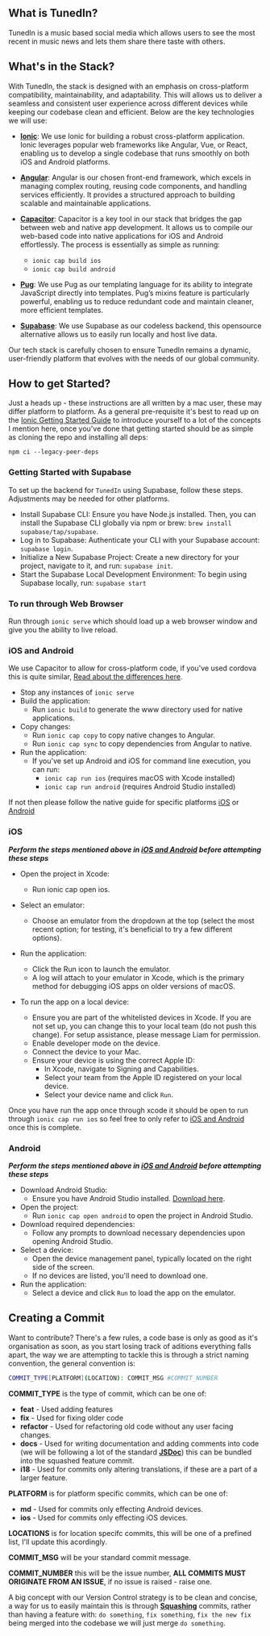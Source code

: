 ## What is TunedIn?
TunedIn is a music based social media which allows users to see the most recent in music news and lets them share there taste with others.

## What's in the Stack?
With TunedIn, the stack is designed with an emphasis on cross-platform compatibility, maintainability, and adaptability. This will allows us to deliver a seamless and consistent user experience across different devices while keeping our codebase clean and efficient. Below are the key technologies we will use:

- [**Ionic**](https://ionicframework.com/): We use Ionic for building a robust cross-platform application. Ionic leverages popular web frameworks like Angular, Vue, or React, enabling us to develop a single codebase that runs smoothly on both iOS and Android platforms.

- [**Angular**](https://angular.dev/): Angular is our chosen front-end framework, which excels in managing complex routing, reusing code components, and handling services efficiently. It provides a structured approach to building scalable and maintainable applications.

- [**Capacitor**](https://capacitorjs.com/): Capacitor is a key tool in our stack that bridges the gap between web and native app development. It allows us to compile our web-based code into native applications for iOS and Android effortlessly. The process is essentially as simple as running:

    - `ionic cap build ios`
    - `ionic cap build android`

- [**Pug**](https://pugjs.org/api/getting-started.html): We use Pug as our templating language for its ability to integrate JavaScript directly into templates. Pug’s mixins feature is particularly powerful, enabling us to reduce redundant code and maintain cleaner, more efficient templates.

- [**Supabase**](https://github.com/supabase/supabase): We use Supabase as our codeless backend, this opensource alternative allows us to easily run locally and host live data.

Our tech stack is carefully chosen to ensure TunedIn remains a dynamic, user-friendly platform that evolves with the needs of our global community.

## How to get Started?
Just a heads up - these instructions are all written by a mac user, these may differ platform to platform. As a general pre-requisite it's best to read up on the [Ionic Getting Started Guide](https://ionicframework.com/docs/developing/starting) to introduce yourself to a lot of the concepts I mention here, once you've done that getting started should be as simple as cloning the repo and installing all deps:
```
npm ci --legacy-peer-deps
```

### Getting Started with Supabase
To set up the backend for `TunedIn` using Supabase, follow these steps. Adjustments may be needed for other platforms.

- Install Supabase CLI: Ensure you have Node.js installed. Then, you can install the Supabase CLI globally via npm or brew: `brew install supabase/tap/supabase`.
- Log in to Supabase: Authenticate your CLI with your Supabase account: `supabase login`.
- Initialize a New Supabase Project: Create a new directory for your project, navigate to it, and run: `supabase init`.
- Start the Supabase Local Development Environment: To begin using Supabase locally, run: `supabase start`

### To run through Web Browser
Run through `ionic serve` which should load up a web browser window and give you the ability to live reload.

### iOS and Android
We use Capacitor to allow for cross-platform code, if you've used cordova this is quite similar, [Read about the differences here](https://ionic.io/resources/articles/capacitor-vs-cordova-modern-hybrid-app-development).

- Stop any instances of `ionic serve`
- Build the application:
  - Run `ionic build` to generate the www directory used for native applications.
- Copy changes:
  - Run `ionic cap copy` to copy native changes to Angular.
  - Run `ionic cap sync` to copy dependencies from Angular to native.
- Run the application:
  - If you've set up Android and iOS for command line execution, you can run:
    - `ionic cap run ios` (requires macOS with Xcode installed)
    - `ionic cap run android` (requires Android Studio installed)

If not then please follow the native guide for specific platforms [iOS](ios) or [Android](android)

### iOS
***Perform the steps mentioned above in [iOS and Android](ios-and-android) before attempting these steps***

- Open the project in Xcode:
  - Run ionic cap open ios.

- Select an emulator:
  - Choose an emulator from the dropdown at the top (select the most recent option; for testing, it's beneficial to try a few different options).
  
- Run the application:
  - Click the Run icon to launch the emulator.
  - A log will attach to your emulator in Xcode, which is the primary method for debugging iOS apps on older versions of macOS.
    
- To run the app on a local device:
  - Ensure you are part of the whitelisted devices in Xcode. If you are not set up, you can change this to your local team (do not push this change). For setup assistance, please message Liam for permission.
  - Enable developer mode on the device.
  - Connect the device to your Mac.
  - Ensure your device is using the correct Apple ID:
      - In Xcode, navigate to Signing and Capabilities.
      - Select your team from the Apple ID registered on your local device.
      - Select your device name and click `Run`.

Once you have run the app once through xcode it should be open to run through `ionic cap run ios` so feel free to only refer to [iOS and Android](ios-and-android) once this is complete.

### Android
***Perform the steps mentioned above in [iOS and Android](ios-and-android) before attempting these steps***

- Download Android Studio:
  - Ensure you have Android Studio installed. [Download here](https://developer.android.com/studio?gad_source=1&gclid=Cj0KCQjwrKu2BhDkARIsAD7GBotK3xKCEYVuBPv5du3RbeW8YkFV9HKniZHXrY8TfGXaygf76vfWIjsaAuicEALw_wcB&gclsrc=aw.ds).
- Open the project:
  - Run `ionic cap open android` to open the project in Android Studio.
- Download required dependencies:
  - Follow any prompts to download necessary dependencies upon opening Android Studio.
- Select a device:
  - Open the device management panel, typically located on the right side of the screen.
  - If no devices are listed, you'll need to download one.
- Run the application:
  - Select a device and click `Run` to load the app on the emulator.

## Creating a Commit
Want to contribute? There's a few rules, a code base is only as good as it's organisation as soon, as you start losing track of aditions everything falls apart, the way we are attempting to tackle this is through a strict naming convention, the general convention is:

```bash
COMMIT_TYPE[PLATFORM](LOCATION): COMMIT_MSG #COMMIT_NUMBER
```

**COMMIT_TYPE** is the type of commit, which can be one of:
  - **feat** - Used adding features
  - **fix** - Used for fixing older code
  - **refactor** - Used for refactoring old code without any user facing changes.
  - **docs** - Used for writing documentation and adding comments into code (we will be following a lot of the standard [**JSDoc**](https://jsdoc.app/conventions)) this can be bundled into the squashed feature commit.
  - **i18** - Used for commits only altering translations, if these are a part of a larger feature.

**PLATFORM** is for platform specific commits, which can be one of:
  - **md** - Used for commits only effecting Android devices.
  - **ios** - Used for commits only effecting iOS devices.

**LOCATIONS** is for location specifc commits, this will be one of a prefined list, I'll update this acordingly.

**COMMIT_MSG** will be your standard commit message.

**COMMIT_NUMBER** this will be the issue number, **ALL COMMITS MUST ORIGINATE FROM AN ISSUE**, if no issue is raised - raise one.

A big concept with our Version Control strategy is to be clean and concise, a way for us to easily maintain this is through [**Squashing**](https://medium.com/@flaviocopes/git-squashing-vs-not-squashing-af5009f47d9e#:~:text=Let's%20talk%20about%20squashing.,even%20squash%20commits%20at%20all%E2%80%9D%3F) commits, rather than having a feature with: `do something`, `fix something`, `fix the new fix` being merged into the codebase we will just merge `do something`.
